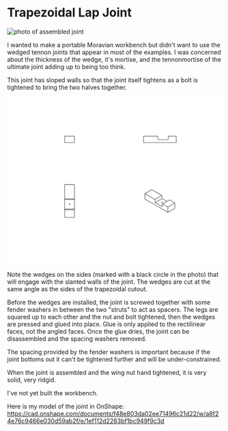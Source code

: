 # Trapezoidal Lap Joint

![photo of assembled joint](photos/cross.jpg)

I wanted to make a portable Moravian workbench but didn't want to use
the wedged tennon joints that appear in most of the examples.  I was
concerned about the thickness of the wedge, it's mortise, and the
tennonmortise of the ultimate joint adding up to being too think.

This joint has sloped walls so that the joint itself tightens as a
bolt is tightened to bring the two halves together.

![four view drawing of one leg of the joint](drawings/strut_four_view_rom_OnShape.svg)

Note the wedges on the sides (marked with a black circle in the photo)
that will engage with the slanted walls of the joint.  The wedges are
cut at the same angle as the sides of the trapezoidal cutout.

Before the wedges are installed, the joint is screwed together with
some fender washers in between the two "struts" to act as spacers.
The legs are squared up to each other and the nut and bolt tightened,
then the wedges are pressed and glued into place.  Glue is only
applied to the rectilinear faces, not the angled faces.  Once the glue
dries, the joint can be disassembled and the spacing washers removed.

The spacing provided by the fender washers is important because if the
joint bottoms out it can't be tightened further and will be
under-constrained.

When the joint is assembled and the wing nut hand tightened, it is
very solid, very ridgid.

I've not yet built the workbench.


Here is my model of the joint in OnShape:
https://cad.onshape.com/documents/f48e803da02ee71496c21d22/w/a8f24e76c9466e030d59ab2f/e/1ef112d2283bf1bc949f9c3d

